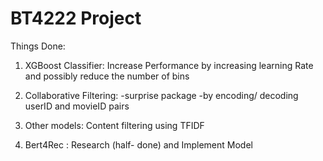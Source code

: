 # BT4222 Project

Things Done:
1. XGBoost Classifier:
Increase Performance by increasing learning Rate and possibly reduce the number of bins

2. Collaborative Filtering:
-surprise package
-by encoding/ decoding userID and movieID pairs

3. Other models:
Content filtering using TFIDF

4. Bert4Rec :
Research (half- done) and Implement Model
